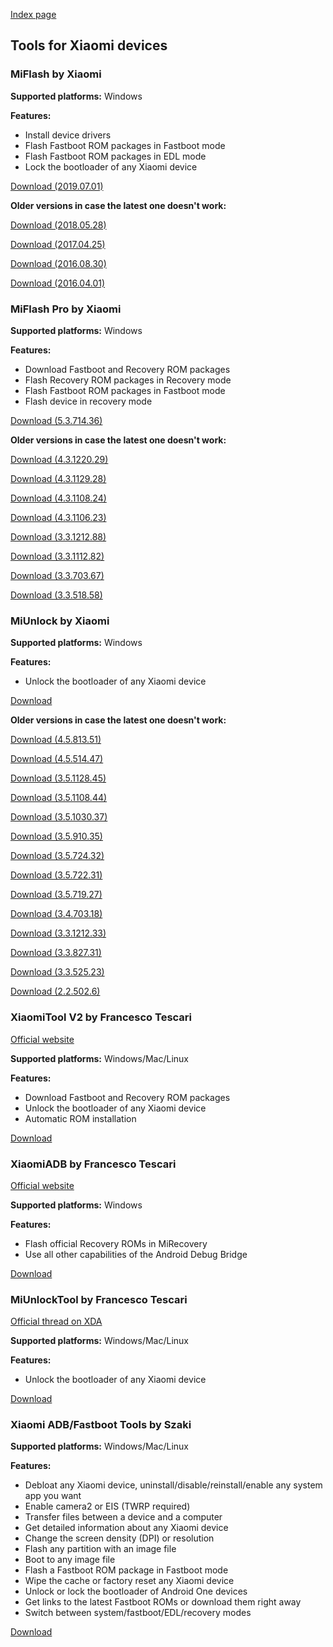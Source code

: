 [Index page](../)

## Tools for Xiaomi devices

### MiFlash by Xiaomi

**Supported platforms:** Windows

**Features:**

* Install device drivers
* Flash Fastboot ROM packages in Fastboot mode
* Flash Fastboot ROM packages in EDL mode
* Lock the bootloader of any Xiaomi device

[Download (2019.07.01)](https://download.appmifile.com/images/2019/07/01/09cdc3a7-5a11-42aa-81f4-be27fe12ce80.msi)

**Older versions in case the latest one doesn't work:**

[Download (2018.05.28)](http://bigota.d.miui.com/tools/MiFlash2018-5-28-0.zip)

[Download (2017.04.25)](http://api.en.miui.com/url/MiFlashTool)

[Download (2016.08.30)](https://drive.google.com/open?id=0B9wtW2KGOf0RV0F1bnVmYmNFZGM)

[Download (2016.04.01)](https://drive.google.com/open?id=0B9wtW2KGOf0RaERVZXFtaGxfZ2s)

### MiFlash Pro by Xiaomi

**Supported platforms:** Windows

**Features:**

* Download Fastboot and Recovery ROM packages
* Flash Recovery ROM packages in Recovery mode
* Flash Fastboot ROM packages in Fastboot mode
* Flash device in recovery mode

[Download (5.3.714.36)](http://xiaomi-miui-ota-3rdrom.ks3-cn-beijing.ksyun.com/rom/u1106245679/5.3.714.36/miflash_pro-en-5.3.714.36.zip)

**Older versions in case the latest one doesn't work:**

[Download (4.3.1220.29)](http://xiaomi-miui-ota-3rdrom.ks3-cn-beijing.ksyun.com/rom/u1106245679/4.3.1220.29/miflash_pro-en-4.3.1220.29.zip)

[Download (4.3.1129.28)](http://xiaomi-miui-ota-3rdrom.ks3-cn-beijing.ksyun.com/rom/u1106245679/4.3.1129.28/miflash_pro-en-4.3.1129.28.zip)

[Download (4.3.1108.24)](http://xiaomi-miui-ota-3rdrom.ks3-cn-beijing.ksyun.com/rom/u1106245679/4.3.1108.24/miflash_pro-en-4.3.1108.24.zip)

[Download (4.3.1106.23)](http://xiaomi-miui-ota-3rdrom.ks3-cn-beijing.ksyun.com/rom/u1106245679/4.3.1106.23/miflash_pro-en-4.3.1106.23.zip)

[Download (3.3.1212.88)](https://drive.google.com/file/d/15eSeySg4JPtO6FAbf8q7PSM67tEHb9Ht/view)

[Download (3.3.1112.82)](http://xiaomi-miui-ota-3rdrom.ks3-cn-beijing.ksyun.com/rom/u1106245679/3.3.1112.82/miflash_pro-en-3.3.1112.82.zip)

[Download (3.3.703.67)](https://mega.nz/#!zoIizCQJ!ojy5kaeV4JkEYOXyrNGABTPDbEwCWme6YSf8I9bCPuY)

[Download (3.3.518.58)](http://xiaomi-miui-ota-3rdrom.ks3-cn-beijing.ksyun.com/rom/u265827351/3.3.518.58/miflash_pro-3.3.518.58.zip)

### MiUnlock by Xiaomi

**Supported platforms:** Windows

**Features:**

* Unlock the bootloader of any Xiaomi device

[Download](http://en.miui.com/unlock/download_en.html)

**Older versions in case the latest one doesn't work:**

[Download (4.5.813.51)](http://xiaomi-miui-ota-3rdrom.ks3-cn-beijing.ksyun.com/rom/u1106245679/4.5.813.51/miflash_unlock-en-4.5.813.51.zip)

[Download (4.5.514.47)](http://xiaomi-miui-ota-3rdrom.ks3-cn-beijing.ksyun.com/rom/u1106245679/4.5.514.47/miflash_unlock-en-4.5.514.47.zip)

[Download (3.5.1128.45)](http://xiaomi-miui-ota-3rdrom.ks3-cn-beijing.ksyun.com/rom/u1106245679/3.5.1128.45/miflash_unlock-en-3.5.1128.45.zip)

[Download (3.5.1108.44)](http://xiaomi-miui-ota-3rdrom.ks3-cn-beijing.ksyun.com/rom/u1106245679/3.5.1108.44/miflash_unlock-en-3.5.1108.44.zip)

[Download (3.5.1030.37)](http://xiaomi-miui-ota-3rdrom.ks3-cn-beijing.ksyun.com/rom/u1106245679/3.5.1030.37/miflash_unlock-en-3.5.1030.37.zip)

[Download (3.5.910.35)](http://xiaomi-miui-ota-3rdrom.ks3-cn-beijing.ksyun.com/rom/u1106245679/3.5.910.35/miflash_unlock-en-3.5.910.35.zip)

[Download (3.5.724.32)](http://miuirom.xiaomi.com/rom/u1106245679/3.5.724.32/miflash_unlock-en-3.5.724.32.zip)

[Download (3.5.722.31)](http://xiaomi-miui-ota-3rdrom.ks3-cn-beijing.ksyun.com/rom/u1106245679/3.5.722.31/miflash_unlock-en-3.5.722.31.zip)

[Download (3.5.719.27)](http://miuirom.xiaomi.com/rom/u1106245679/3.5.719.27/miflash_unlock-en-3.5.719.27.zip)

[Download (3.4.703.18)](http://miuirom.xiaomi.com/rom/u1106245679/3.4.703.18/miflash_unlock-en-3.4.703.18.zip)

[Download (3.3.1212.33)](http://miuirom.xiaomi.com/rom/u1106245679/3.3.1212.33/miflash_unlock-en-3.3.1212.33.zip)

[Download (3.3.827.31)](http://miuirom.xiaomi.com/rom/u1106245679/3.3.827.31/miflash_unlock-en-3.3.827.31.zip)

[Download (3.3.525.23)](http://xiaomi-miui-ota-3rdrom.ks3-cn-beijing.ksyun.com/rom/u265827351/3.3.525.23/miflash_unlock-en-3.3.525.23.zip)

[Download (2.2.502.6)](http://miuirom.xiaomi.com/rom/u265827351/2.2.502.6/miflash_unlock-en-2.2.502.6.zip)

### XiaomiTool V2 by Francesco Tescari

[Official website](https://www.xiaomitool.com/V2/)

**Supported platforms:** Windows/Mac/Linux

**Features:**

* Download Fastboot and Recovery ROM packages
* Unlock the bootloader of any Xiaomi device
* Automatic ROM installation

[Download](https://www.xiaomitool.com/V2/latest)

### XiaomiADB by Francesco Tescari

[Official website](http://www.xiaomitool.com/adb)

**Supported platforms:** Windows

**Features:**

* Flash official Recovery ROMs in MiRecovery
* Use all other capabilities of the Android Debug Bridge

[Download](http://www.xiaomitool.com/latestadb)

### MiUnlockTool by Francesco Tescari

[Official thread on XDA](https://forum.xda-developers.com/android/software-hacking/tool-miunlocktool-unlock-bootloader-t3782444)

**Supported platforms:** Windows/Mac/Linux

**Features:**

* Unlock the bootloader of any Xiaomi device

[Download](http://xiaomitool.com/latestmut)

### Xiaomi ADB/Fastboot Tools by Szaki

**Supported platforms:** Windows/Mac/Linux

**Features:**

* Debloat any Xiaomi device, uninstall/disable/reinstall/enable any system app you want
* Enable camera2 or EIS (TWRP required)
* Transfer files between a device and a computer
* Get detailed information about any Xiaomi device
* Change the screen density (DPI) or resolution
* Flash any partition with an image file
* Boot to any image file
* Flash a Fastboot ROM package in Fastboot mode
* Wipe the cache or factory reset any Xiaomi device
* Unlock or lock the bootloader of Android One devices
* Get links to the latest Fastboot ROMs or download them right away
* Switch between system/fastboot/EDL/recovery modes

[Download](https://szaki.github.io/XiaomiADBFastbootTools/)
